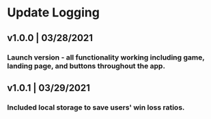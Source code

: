 # Update Logging

## v1.0.0 | 03/28/2021
### Launch version - all functionality working including game, landing page, and buttons throughout the app.

## v1.0.1 | 03/29/2021
### Included local storage to save users' win loss ratios.